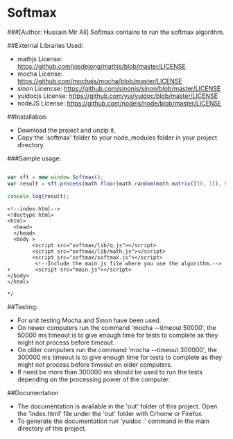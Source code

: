 # Softmax
###[Author: Hussain Mir Ali]
Softmax contains to run the softmax algorithm.

##External Libraries Used:
* mathjs License: https://github.com/josdejong/mathjs/blob/master/LICENSE
* mocha License: https://github.com/mochajs/mocha/blob/master/LICENSE
* sinon Licencse: https://github.com/sinonjs/sinon/blob/master/LICENSE
* yuidocjs License: https://github.com/yui/yuidoc/blob/master/LICENSE
* nodeJS License: https://github.com/nodejs/node/blob/master/LICENSE

##Installation:
*  Download the project and unzip it.
*  Copy the 'softmax' folder to your node_modules folder in your project directory.

###Sample usage:

```javascript

var sft = new window.Softmax();
var result = sft.process(math.floor(math.random(math.matrix([50, 1]), 0, 5)), (math.random(math.matrix([50, 4]), 0, 1)));//sft.process(X, Weights);

console.log(result);

```

```
<!--index.html-->
<!doctype html>
<html>
  <head>
  </head>
  <body >
        <script src="softmax/lib/q.js"></script>
        <script src="softmax/lib/math.js"></script>
        <script src="softmax/softmax.js"></script>
         <!--Include the main.js file where you use the algorithm.-->
+        <script src="main.js"></script>
</body>
</html>

*/
```

##Testing:
* For unit testing Mocha and Sinon have been used. 
* On newer computers run the command 'mocha --timeout 50000', the 50000 ms timeout is to give enough time for tests to complete as they might not process before timeout. 
* On older computers run the command 'mocha --timeout 300000', the 300000 ms timeout is to give enough time for tests to complete as they might not process before timeout on older computers. 
* If need be more than 300000 ms should be used to run the tests depending on the processing power of the computer. 


##Documentation
*  The documentation is available in the 'out' folder of this project. Open the 'index.html' file under the 'out' folder with Crhome or Firefox.
*  To generate the documentation run 'yuidoc .' command in the main directory of this project.
